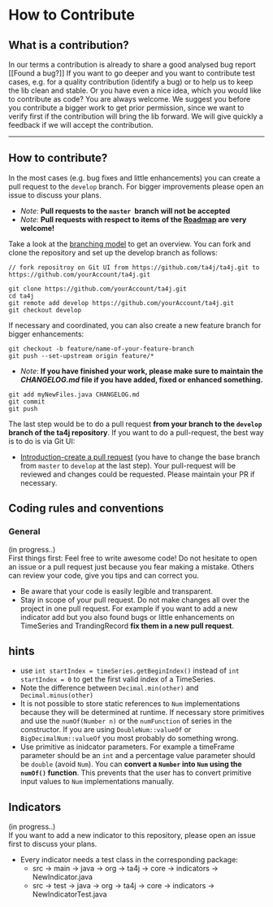 # How to Contribute

## What is a contribution?

In our terms a contribution is already to share a good analysed bug report [[Found a bug?]]
If you want to go deeper and you want to contribute test cases, e.g. for a quality contribution (identify a bug) or to help us to keep the lib clean and stable.
Or you have even a nice idea, which you would like to contribute as code?
You are always welcome. We suggest you before you contribute a bigger work to get prior permission, since we want to verify first if the contribution will bring the lib forward. We will give quickly a feedback if we will accept the contribution.
***
## How to contribute?
In the most cases (e.g. bug fixes and little enhancements) you can create a pull request to the `develop` branch. For bigger improvements please open an issue to discuss your plans.
* _Note_: **Pull requests to the `master `branch will not be accepted**
* _Note_: **Pull requests with respect to items of the [Roadmap](Roadmap-and-Tasks.md) are very welcome!**


Take a look at the [branching model](Branching-model.htlm) to get an overview. You can fork and clone the repository and set up the develop branch as follows:
```
// fork repositroy on Git UI from https://github.com/ta4j/ta4j.git to https://github.com/yourAccount/ta4j.git

git clone https://github.com/yourAccount/ta4j.git
cd ta4j
git remote add develop https://github.com/yourAccount/ta4j.git
git checkout develop
```

If necessary and coordinated, you can also create a new feature branch for bigger enhancements:
```
git checkout -b feature/name-of-your-feature-branch
git push --set-upstream origin feature/*
```

* _Note_: **If you have finished your work, please make sure to maintain the _CHANGELOG.md_ file if you have added, fixed or enhanced something.**

```
git add myNewFiles.java CHANGELOG.md 
git commit
git push
```
The last step would be to do a pull request **from your branch to the `develop` branch of the ta4j repository**. If you want to do a pull-request, the best way is to do is via Git UI:
* [Introduction-create a pull request](https://www.digitalocean.com/community/tutorials/how-to-create-a-pull-request-on-github) (you have to change the base branch from `master` to `develop` at the last step). Your pull-request will be reviewed and changes could be requested. Please maintain your PR if necessary.

## Coding rules and conventions

### General
(in progress..)<br>
First things first: Feel free to write awesome code! Do not hesitate to open an issue or a pull request just because you fear making a mistake. Others can review your code, give you tips and can correct you.
* Be aware that your code is easily legible and transparent.
* Stay in scope of your pull request. Do not make changes all over the project in one pull request. For example if you want to add a new indicator add but you also found bugs or little enhancements on TimeSeries and TrandingRecord **fix them in a new pull request**.

## hints
* use `int startIndex = timeSeries.getBeginIndex()` instead of `int startIndex = 0` to get the first valid index of a TimeSeries.
* Note the difference between `Decimal.min(other)` and` Decimal.minus(other)`
* It is not possible to store static references to ``Num`` implementations because they will be determined at runtime. If necessary store primitives and use the `numOf(Number n)` or the `numFunction` of series in the constructor. If you are using ``DoubleNum::valueOf`` or ``BigDecimalNum::valueOf`` you most probably do something wrong.
* Use primitive as inidcator parameters. For example a timeFrame parameter should be an ``int`` and a percentage value parameter should be ``double`` (avoid ``Num``). You can **convert a ``Number`` into ``Num`` using the ``numOf()`` function**. This prevents that the user has to convert primitive input values to ``Num`` implementations manually.

## Indicators
(in progress..) <br>
If you want to add a new indicator to this repository, please open an issue first to discuss your plans.

* Every indicator needs a test class in the corresponding package:
    * src -> main -> java -> org -> ta4j -> core -> indicators -> NewIndicator.java
    * src -> test -> java -> org -> ta4j -> core -> indicators -> NewIndicatorTest.java

